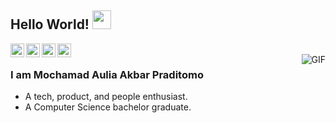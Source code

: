 ## Hello World! <img src="https://raw.githubusercontent.com/iampavangandhi/iampavangandhi/master/gifs/Hi.gif" width="30px"></h2>

<a href="https://twitter.com/mochauliakbar">
  <img align="left" alt="Praditomo's Twitter" width="22px" src="https://cdn.jsdelivr.net/npm/simple-icons@v3/icons/twitter.svg" />
</a>
<a href="https://www.linkedin.com/in/praditomo/">
  <img align="left" alt="Praditomo's Linkdein" width="22px" src="https://cdn.jsdelivr.net/npm/simple-icons@v3/icons/linkedin.svg" />
</a>
<a href="https://github.com/mochaul">
  <img align="left" alt="Praditomo's Github" width="22px" src="https://cdn.jsdelivr.net/npm/simple-icons@v3/icons/github.svg" />
</a>
<a href="https://t.me/mochauliakbar">
  <img align="left" alt="praditomo's Telegram" width="22px" src="https://cdn.jsdelivr.net/npm/simple-icons@v3/icons/telegram.svg" />
</a>
<br />
<img align="right" alt="GIF" src="https://media.giphy.com/media/GcSqyYa2aF8dy/giphy.gif" />

### I am Mochamad Aulia Akbar Praditomo
- A tech, product, and people enthusiast.
- A Computer Science bachelor graduate. 
